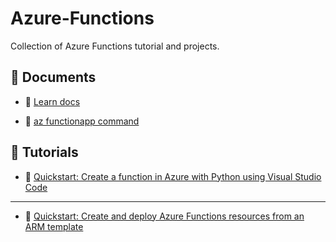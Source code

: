# Azure-Functions
Collection of Azure Functions tutorial and projects.

## 📕 Documents
- 📄 [Learn docs](https://learn.microsoft.com/en-us/azure/azure-functions/)

- 📄 [az functionapp command](https://learn.microsoft.com/en-us/cli/azure/functionapp?view=azure-cli-latest#az-functionapp-create)



## 📕 Tutorials
- 📄 [Quickstart: Create a function in Azure with Python using Visual Studio Code](https://learn.microsoft.com/en-us/azure/azure-functions/create-first-function-vs-code-python)

___

- 📄 [Quickstart: Create and deploy Azure Functions resources from an ARM template](https://learn.microsoft.com/en-us/azure/azure-functions/functions-create-first-function-resource-manager?tabs=azure-cli)




